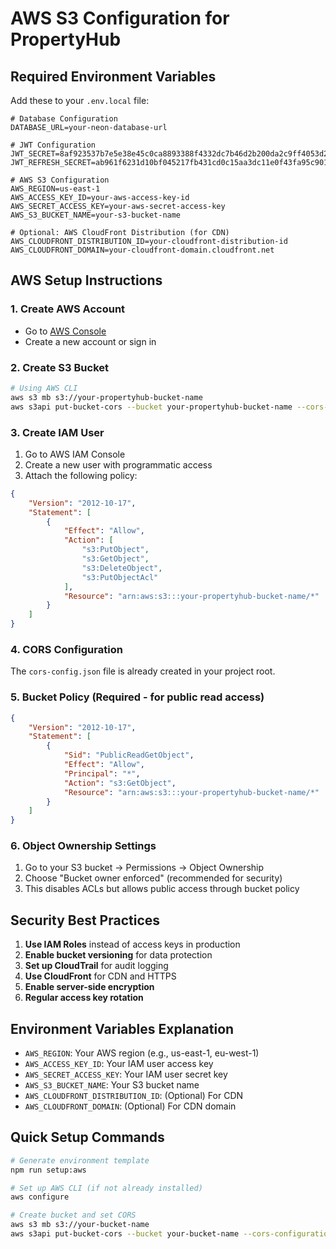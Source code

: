 # AWS S3 Configuration for PropertyHub

## Required Environment Variables

Add these to your `.env.local` file:

```env
# Database Configuration
DATABASE_URL=your-neon-database-url

# JWT Configuration
JWT_SECRET=8af923537b7e5e38e45c0ca8893388f4332dc7b46d2b200da2c9ff4053d20988d9f26f58e8734e7e14a5c89455544dff12681340b264ad042df89691688d6ac1
JWT_REFRESH_SECRET=ab961f6231d10bf045217fb431cd0c15aa3dc11e0f43fa95c90169e452984e9c826dd7ae754a4f80f3838dd865f7f039118a87ca2c3dd4778eebd8e3203ddf35

# AWS S3 Configuration
AWS_REGION=us-east-1
AWS_ACCESS_KEY_ID=your-aws-access-key-id
AWS_SECRET_ACCESS_KEY=your-aws-secret-access-key
AWS_S3_BUCKET_NAME=your-s3-bucket-name

# Optional: AWS CloudFront Distribution (for CDN)
AWS_CLOUDFRONT_DISTRIBUTION_ID=your-cloudfront-distribution-id
AWS_CLOUDFRONT_DOMAIN=your-cloudfront-domain.cloudfront.net
```

## AWS Setup Instructions

### 1. Create AWS Account
- Go to [AWS Console](https://aws.amazon.com/)
- Create a new account or sign in

### 2. Create S3 Bucket
```bash
# Using AWS CLI
aws s3 mb s3://your-propertyhub-bucket-name
aws s3api put-bucket-cors --bucket your-propertyhub-bucket-name --cors-configuration file://cors-config.json
```

### 3. Create IAM User
1. Go to AWS IAM Console
2. Create a new user with programmatic access
3. Attach the following policy:

```json
{
    "Version": "2012-10-17",
    "Statement": [
        {
            "Effect": "Allow",
            "Action": [
                "s3:PutObject",
                "s3:GetObject",
                "s3:DeleteObject",
                "s3:PutObjectAcl"
            ],
            "Resource": "arn:aws:s3:::your-propertyhub-bucket-name/*"
        }
    ]
}
```

### 4. CORS Configuration
The `cors-config.json` file is already created in your project root.

### 5. Bucket Policy (Required - for public read access)
```json
{
    "Version": "2012-10-17",
    "Statement": [
        {
            "Sid": "PublicReadGetObject",
            "Effect": "Allow",
            "Principal": "*",
            "Action": "s3:GetObject",
            "Resource": "arn:aws:s3:::your-propertyhub-bucket-name/*"
        }
    ]
}
```

### 6. Object Ownership Settings
1. Go to your S3 bucket → Permissions → Object Ownership
2. Choose "Bucket owner enforced" (recommended for security)
3. This disables ACLs but allows public access through bucket policy

## Security Best Practices

1. **Use IAM Roles** instead of access keys in production
2. **Enable bucket versioning** for data protection
3. **Set up CloudTrail** for audit logging
4. **Use CloudFront** for CDN and HTTPS
5. **Enable server-side encryption**
6. **Regular access key rotation**

## Environment Variables Explanation

- `AWS_REGION`: Your AWS region (e.g., us-east-1, eu-west-1)
- `AWS_ACCESS_KEY_ID`: Your IAM user access key
- `AWS_SECRET_ACCESS_KEY`: Your IAM user secret key
- `AWS_S3_BUCKET_NAME`: Your S3 bucket name
- `AWS_CLOUDFRONT_DISTRIBUTION_ID`: (Optional) For CDN
- `AWS_CLOUDFRONT_DOMAIN`: (Optional) For CDN domain

## Quick Setup Commands

```bash
# Generate environment template
npm run setup:aws

# Set up AWS CLI (if not already installed)
aws configure

# Create bucket and set CORS
aws s3 mb s3://your-bucket-name
aws s3api put-bucket-cors --bucket your-bucket-name --cors-configuration file://cors-config.json
``` 